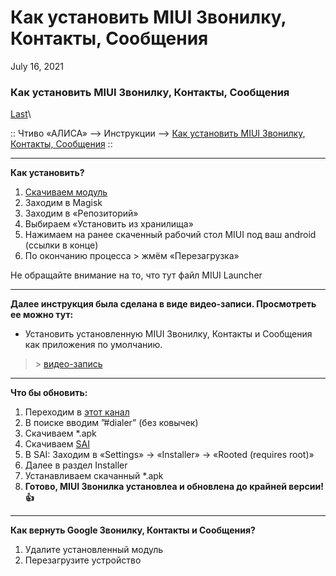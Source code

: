 # Как установить MIUI Звонилку, Контакты, Сообщения

July 16, 2021

### Как установить MIUI Звонилку, Контакты, Сообщения 

[Last](https://t.me/i1Last)\


:: Чтиво «АЛИСА» --> Инструкции --> [Как установить MIUI Звонилку, Контакты, Сообщения](broken-reference) ::

***

**Как установить?**

1. [Скачиваем модуль](https://t.me/b\_iH\_A/54)
2. Заходим в Magisk
3. Заходим в «Репозиторий»
4. Выбираем «Установить из хранилища»
5. Нажимаем на ранее скаченный рабочий стол MIUI под ваш android (ссылки в конце)
6. По окончанию процесса > жмём «Перезагрузка»

Не обращайте внимание на то, что тут файл MIUI Launcher

***

**Далее инструкция была сделана в виде видео-записи. Просмотреть ее можно тут:**

* Установить установленную MIUI Звонилку, Контакты и Сообщения как приложения по умолчанию.

> \> [видео-запись](https://t.me/b\_iH\_A/53)

***

**Что бы обновить:**

1. Переходим в [этот канал](https://t.me/miuisystemupdatesru)
2. В поиске вводим ”#dialer” (без ковычек)
3. Скачиваем \*.apk
4. Скачиваем [SAI](https://play.app.goo.gl/?link=https://play.google.com/store/apps/details?id=com.aefyr.sai\&ddl=1\&pcampaignid=web\_ddl\_1)
5. В SAI: Заходим в «Settings» -> «Installer» -> «Rooted (requires root)»
6. Далее в раздел Installer
7. Устанавливаем скачанный \*.apk
8. **Готово, MIUI Звонилка установлеа и обновлена до крайней версии! 👍**

***

**Как вернуть Google Звонилку, Контакты и Сообщения?**

1. Удалите установленный модуль
2. Перезагрузите устройство
